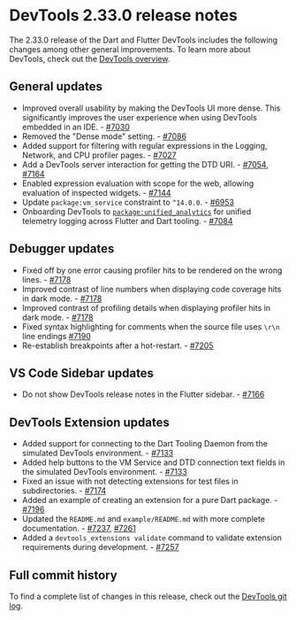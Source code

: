 # DevTools 2.33.0 release notes

The 2.33.0 release of the Dart and Flutter DevTools
includes the following changes among other general improvements.
To learn more about DevTools, check out the
[DevTools overview](https://docs.flutter.dev/tools/devtools/overview).

## General updates

* Improved overall usability by making the DevTools UI more dense. This
significantly improves the user experience when using DevTools embedded in
an IDE. - [#7030](https://github.com/flutter/devtools/pull/7030)
* Removed the "Dense mode" setting. - [#7086](https://github.com/flutter/devtools/pull/7086)
* Added support for filtering with regular expressions in the Logging, Network, and CPU profiler
pages. - [#7027](https://github.com/flutter/devtools/pull/7027)
* Add a DevTools server interaction for getting the DTD URI. - [#7054](https://github.com/flutter/devtools/pull/7054), [#7164](https://github.com/flutter/devtools/pull/7164)
* Enabled expression evaluation with scope for the web, allowing evaluation of inspected widgets. - [#7144](https://github.com/flutter/devtools/pull/7144)
* Update `package:vm_service` constraint to `^14.0.0`. - [#6953](https://github.com/flutter/devtools/pull/6953)
* Onboarding DevTools to [`package:unified_analytics`](https://pub.dev/packages/unified_analytics) for unified telemetry logging across Flutter and Dart tooling. - [#7084](https://github.com/flutter/devtools/pull/7084)

## Debugger updates

* Fixed off by one error causing profiler hits to be rendered on the wrong
lines. - [#7178](https://github.com/flutter/devtools/pull/7178)
* Improved contrast of line numbers when displaying code coverage hits in dark
mode. - [#7178](https://github.com/flutter/devtools/pull/7178)
* Improved contrast of profiling details when displaying profiler hits in dark
mode. - [#7178](https://github.com/flutter/devtools/pull/7178)
* Fixed syntax highlighting for comments when the source file uses `\r\n` line endings [#7190](https://github.com/flutter/devtools/pull/7190)
* Re-establish breakpoints after a hot-restart. - [#7205](https://github.com/flutter/devtools/pull/7205)

## VS Code Sidebar updates

* Do not show DevTools release notes in the Flutter sidebar. - [#7166](https://github.com/flutter/devtools/pull/7166)

## DevTools Extension updates

* Added support for connecting to the Dart Tooling Daemon from the 
simulated DevTools environment. - [#7133](https://github.com/flutter/devtools/pull/7133)
* Added help buttons to the VM Service and DTD connection text fields in the
simulated DevTools environment. - [#7133](https://github.com/flutter/devtools/pull/7133)
* Fixed an issue with not detecting extensions for test files in
subdirectories. - [#7174](https://github.com/flutter/devtools/pull/7174)
* Added an example of creating an extension for a pure Dart package. - [#7196](https://github.com/flutter/devtools/pull/7196)
* Updated the `README.md` and `example/README.md` with more complete documentation. - [#7237](https://github.com/flutter/devtools/pull/7237), [#7261](https://github.com/flutter/devtools/pull/7261)
* Added a `devtools_extensions validate` command to validate extension requirements during development. - [#7257](https://github.com/flutter/devtools/pull/7257)

## Full commit history

To find a complete list of changes in this release, check out the
[DevTools git log](https://github.com/flutter/devtools/tree/v2.33.0).
